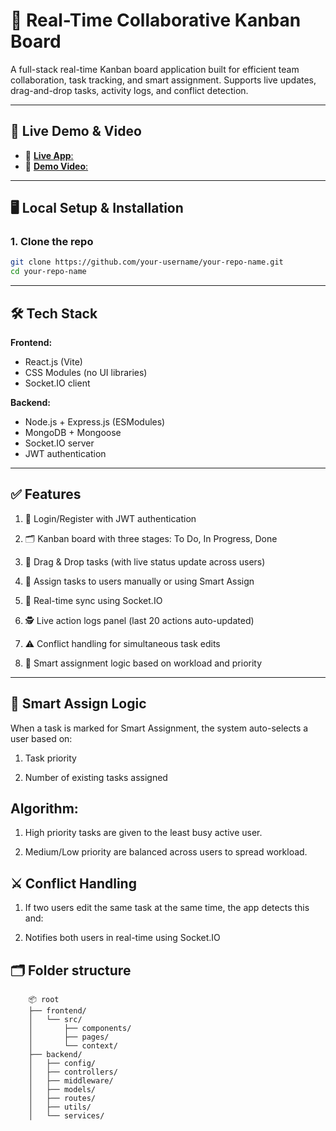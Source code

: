 # 🧠 Real-Time Collaborative Kanban Board

A full-stack real-time Kanban board application built for efficient team collaboration, task tracking, and smart assignment. Supports live updates, drag-and-drop tasks, activity logs, and conflict detection.

---

## 🚀 Live Demo & Video

- 🔗 [**Live App**:](https://real-time-collaborative-kanban-boar.vercel.app/login)
- 🎥 [**Demo Video**: ](https://drive.google.com/file/d/1DCmfVAwGBOXnTTm8_X-sVvISrWAaA4_S/view?usp=sharing)

---

## 🖥️ Local Setup & Installation

### 1. Clone the repo
```bash
git clone https://github.com/your-username/your-repo-name.git
cd your-repo-name
```
---

## 🛠️ Tech Stack

**Frontend:**
- React.js (Vite)
- CSS Modules (no UI libraries)
- Socket.IO client

**Backend:**
- Node.js + Express.js (ESModules)
- MongoDB + Mongoose
- Socket.IO server
- JWT authentication

---

## ✅ Features

1. 🔐 Login/Register with JWT authentication

1. 🗂️ Kanban board with three stages: To Do, In Progress, Done

1. 🧲 Drag & Drop tasks (with live status update across users)

1. 👥 Assign tasks to users manually or using Smart Assign

1. 📡 Real-time sync using Socket.IO

1. 🕵️ Live action logs panel (last 20 actions auto-updated)

1. ⚠️ Conflict handling for simultaneous task edits

1. 🧠 Smart assignment logic based on workload and priority

---
## 🧠 Smart Assign Logic

When a task is marked for Smart Assignment, the system auto-selects a user based on:

1. Task priority

1. Number of existing tasks assigned

## Algorithm:
1. High priority tasks are given to the least busy active user.

1. Medium/Low priority are balanced across users to spread workload.

## ⚔️ Conflict Handling

1. If two users edit the same task at the same time, the app detects this and:

1. Notifies both users in real-time using Socket.IO

## 🗂️ Folder structure

        📦 root
        ├── frontend/
        │   └── src/
        │       ├── components/
        │       ├── pages/
        │       └── context/
        ├── backend/
        │   ├── config/
        │   ├── controllers/
        │   ├── middleware/
        │   ├── models/
        │   ├── routes/
        │   ├── utils/
        │   └── services/

